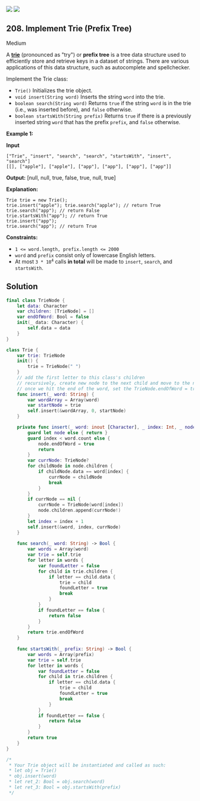 [![](https://img.shields.io/github/stars/LeetCode-in-Swift/LeetCode-in-Swift?label=Stars&style=flat-square)](https://github.com/LeetCode-in-Swift/LeetCode-in-Swift)
[![](https://img.shields.io/github/forks/LeetCode-in-Swift/LeetCode-in-Swift?label=Fork%20me%20on%20GitHub%20&style=flat-square)](https://github.com/LeetCode-in-Swift/LeetCode-in-Swift/fork)

## 208\. Implement Trie (Prefix Tree)

Medium

A [**trie**](https://en.wikipedia.org/wiki/Trie) (pronounced as "try") or **prefix tree** is a tree data structure used to efficiently store and retrieve keys in a dataset of strings. There are various applications of this data structure, such as autocomplete and spellchecker.

Implement the Trie class:

*   `Trie()` Initializes the trie object.
*   `void insert(String word)` Inserts the string `word` into the trie.
*   `boolean search(String word)` Returns `true` if the string `word` is in the trie (i.e., was inserted before), and `false` otherwise.
*   `boolean startsWith(String prefix)` Returns `true` if there is a previously inserted string `word` that has the prefix `prefix`, and `false` otherwise.

**Example 1:**

**Input**

    ["Trie", "insert", "search", "search", "startsWith", "insert", "search"]
    [[], ["apple"], ["apple"], ["app"], ["app"], ["app"], ["app"]]

**Output:** [null, null, true, false, true, null, true]

**Explanation:**

    Trie trie = new Trie();
    trie.insert("apple"); trie.search("apple"); // return True
    trie.search("app"); // return False
    trie.startsWith("app"); // return True
    trie.insert("app");
    trie.search("app"); // return True 

**Constraints:**

*   `1 <= word.length, prefix.length <= 2000`
*   `word` and `prefix` consist only of lowercase English letters.
*   At most <code>3 * 10<sup>4</sup></code> calls **in total** will be made to `insert`, `search`, and `startsWith`.

## Solution

```swift
final class TrieNode {
    let data: Character
    var children: [TrieNode] = []
    var endOfWord: Bool = false
    init(_ data: Character) {
        self.data = data
    }
}

class Trie {
    var trie: TrieNode
    init() {
        trie = TrieNode(" ")
    }
    // add the first letter to this class's children
    // recursively, create new node to the next child and move to the next index
    // once we hit the end of the word, set the TrieNode.endOfWord = true
    func insert(_ word: String) {
        var wordArray = Array(word)
        var startNode = trie
        self.insert(&wordArray, 0, startNode)
    }

    private func insert(_ word: inout [Character], _ index: Int, _ node: TrieNode?) {
        guard let node else { return }
        guard index < word.count else {
            node.endOfWord = true
            return
        }
        var currNode: TrieNode?
        for childNode in node.children {
            if childNode.data == word[index] {
                currNode = childNode
                break
            }
        }
        if currNode == nil {
            currNode = TrieNode(word[index])
            node.children.append(currNode!)
        }
        let index = index + 1
        self.insert(&word, index, currNode)
    }
    
    func search(_ word: String) -> Bool {
        var words = Array(word)
        var trie = self.trie
        for letter in words {
            var foundLetter = false
            for child in trie.children {
                if letter == child.data {
                    trie = child
                    foundLetter = true
                    break
                }
            }
            if foundLetter == false {
                return false
            }
        }
        return trie.endOfWord
    }
    
    func startsWith(_ prefix: String) -> Bool {
        var words = Array(prefix)
        var trie = self.trie
        for letter in words {
            var foundLetter = false
            for child in trie.children {
                if letter == child.data {
                    trie = child
                    foundLetter = true
                    break
                }
            }
            if foundLetter == false {
                return false
            }
        }
        return true
    }
}

/*
 * Your Trie object will be instantiated and called as such:
 * let obj = Trie()
 * obj.insert(word)
 * let ret_2: Bool = obj.search(word)
 * let ret_3: Bool = obj.startsWith(prefix)
 */
```